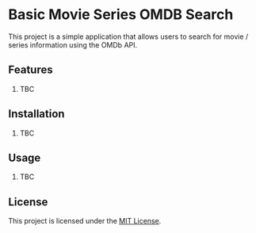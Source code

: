 # Basic Movie Series OMDB Search

This project is a simple application that allows users to search for movie / series information using the OMDb API.

## Features

1. TBC

## Installation

1. TBC

## Usage

1. TBC

## License

This project is licensed under the [MIT License](LICENSE).